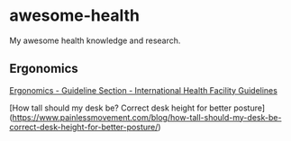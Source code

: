 # awesome-health
My awesome health knowledge and research.

## Ergonomics

[Ergonomics - Guideline Section - International Health Facility Guidelines](http://healthfacilityguidelines.com/ViewPDF/ViewIndexPDF/iHFG_part_c_ergonomics)

[How tall should my desk be? Correct desk height for better posture]
(https://www.painlessmovement.com/blog/how-tall-should-my-desk-be-correct-desk-height-for-better-posture/)
